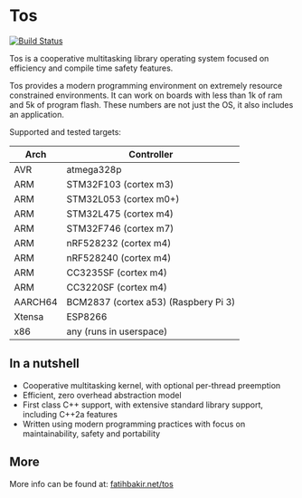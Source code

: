 # Tos
[![Build Status](http://drone.k3s.fatihbakir.net/api/badges/FatihBAKIR/tos/status.svg)](http://drone.k3s.fatihbakir.net/FatihBAKIR/tos)

Tos is a cooperative multitasking library operating system focused on efficiency and compile time safety features.

Tos provides a modern programming environment on extremely resource constrained environments. It can work on boards with less than 1k of ram and 5k of program flash. These numbers are not just the OS, it also includes an application.

Supported and tested targets:

| Arch | Controller |
|------|-----|
| AVR    | atmega328p |
| ARM    | STM32F103 (cortex m3) |
| ARM    | STM32L053 (cortex m0+) |
| ARM    | STM32L475 (cortex m4) |
| ARM    | STM32F746 (cortex m7) |
| ARM    | nRF528232 (cortex m4) |
| ARM    | nRF528240 (cortex m4) |
| ARM    | CC3235SF (cortex m4) |
| ARM    | CC3220SF (cortex m4) |
| AARCH64| BCM2837 (cortex a53) (Raspbery Pi 3) |
| Xtensa | ESP8266 |
| x86    | any (runs in userspace) |

## In a nutshell

+ Cooperative multitasking kernel, with optional per-thread preemption
+ Efficient, zero overhead abstraction model
+ First class C++ support, with extensive standard library support, including C++2a features
+ Written using modern programming practices with focus on maintainability, safety and portability

## More

More info can be found at: [fatihbakir.net/tos](http://fatihbakir.net/tos)
